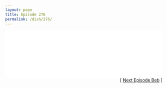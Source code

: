 ```yaml
---
layout: page
title: Episode 276
permalink: /diah/276/
---
```


<iframe allowfullscreen="true" frameborder="0" style="width:100%;" marginheight="0" marginwidth="0" mozallowfullscreen="true" scrolling="NO" src="//gdriveplayer.us/embed2.php?link=rX2rVbXxbiARpsegQPdBNg1T4lSSfKAM%252FEzvQZ2iqjP%252FpNYcwl0JD%252FucMKIOY%252Bicja2e7%252FehZqwKbviirbVFYT1v26JAvE0bWgwiwsyy8LRpMnzPFYhFvrDscSKbm5VutK5cEKpD86MnHOBPscV1qS70EbCubZfMy0Tuez0Azpvleex9fH0LiCI8SHeTU9oFP6X5BTBstgdViuouS6pqPh&amp;no_adult=yes" webkitallowfullscreen="true"></iframe>

<div align="right">[ <a href="/diah/277/">Next Episode Beb</a> ]</div>

